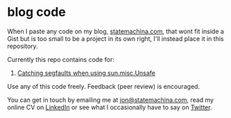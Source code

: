 blog code
===

When I paste any code on my blog, [statemachina.com](http://statemachina.com), that wont fit inside a Gist but is too small to be a project in its own right, I'll instead place it in this repository.

Currently this repo contains code for:

1. [Catching segfaults when using sun.misc.Unsafe](http://statemachina.wordpress.com/2013/01/06/catching-unsafe-seg-faults/)

Use any of this code freely. Feedback (peer review) is encouraged.

You can get in touch by emailing me at [jon@statemachina.com](mailto:jon@statemachina.com), read my online CV on [LinkedIn](http://www.linkedin.com/profile/view?id=42331263) or see what I occasionally have to say on [Twitter](http://twitter.com/jond3k).

